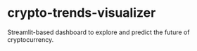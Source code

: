 # crypto-trends-visualizer
Streamlit-based dashboard to explore and predict the future of cryptocurrency.
